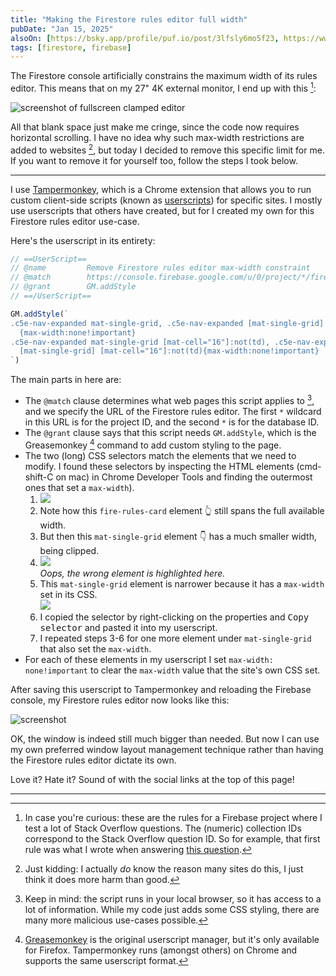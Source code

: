 ```yaml
---
title: "Making the Firestore rules editor full width"
pubDate: "Jan 15, 2025"
alsoOn: [https://bsky.app/profile/puf.io/post/3lfsly6mo5f23, https://www.linkedin.com/feed/update/urn:li:activity:7285391858715762688/, https://c.im/@puf/113834246866835726, https://www.threads.net/@frankpuf/post/DE3A3MZu6Z5, https://x.com/puf/status/1879626093214220557]
tags: [firestore, firebase]
---
```


The Firestore console artificially constrains the maximum width of its rules editor. This means that on my 27" 4K external monitor, I end up with this [^1]:

![screenshot of fullscreen clamped editor](https://i.imgur.com/gneHQ6v.png)

All that blank space just make me cringe, since the code now requires horizontal scrolling. I have no idea why such max-width restrictions are added to websites [^2], but today I decided to remove this specific limit for me. If you want to remove it for yourself too, follow the steps I took below.

---

I use [Tampermonkey][tampermonkey], which is a Chrome extension that allows you to run custom client-side scripts (known as [userscripts][userscript]) for specific sites. I mostly use userscripts that others have created, but for I created my own for this Firestore rules editor use-case.

Here's the userscript in its entirety:

```javascript
// ==UserScript==
// @name         Remove Firestore rules editor max-width constraint
// @match        https://console.firebase.google.com/u/0/project/*/firestore/databases/*/rules
// @grant        GM.addStyle
// ==/UserScript==

GM.addStyle(`
.c5e-nav-expanded mat-single-grid, .c5e-nav-expanded [mat-single-grid]
  {max-width:none!important}
.c5e-nav-expanded mat-single-grid [mat-cell="16"]:not(td), .c5e-nav-expanded 
  [mat-single-grid] [mat-cell="16"]:not(td){max-width:none!important}
`)
```

The main parts in here are:

* The `@match` clause determines what web pages this script applies to [^3], and we specify the URL of the Firestore rules editor. The first `*` wildcard in this URL is for the project ID, and the second `*` is for the database ID.
* The `@grant` clause says that this script needs `GM.addStyle`, which is the Greasemonkey [^4] command to add custom styling to the page.
* The two (long) CSS selectors match the elements that we need to modify. I found these selectors by inspecting the HTML elements (cmd-shift-C on mac) in Chrome Developer Tools and finding the outermost ones that set a `max-width`).
  1. ![](https://i.imgur.com/RnOvOEJ.png)
  2. Note how this `fire-rules-card` element 👆 still spans the full available width.
  3. But then this `mat-single-grid` element 👇 has a much smaller width, being clipped.
  4. ![](https://i.imgur.com/exzKYdI.png)\
     *Oops, the wrong element is highlighted here.*
  5. This `mat-single-grid` element is narrower because it has a `max-width` set in its CSS.\
  ![](https://i.imgur.com/kXDd4xs.png)
  6. I copied the selector by right-clicking on the properties and <kbd>Copy selector</kbd> and pasted it into my userscript.
  7. I repeated steps 3-6 for one more element under `mat-single-grid` that also set the `max-width`.
* For each of these elements in my userscript I set `max-width: none!important` to clear the `max-width` value that the site's own CSS set.

After saving this userscript to Tampermonkey and reloading the Firebase console, my Firestore rules editor now looks like this:

![screenshot](https://i.imgur.com/PXinlEW.png)

OK, the window is indeed still much bigger than needed. But now I can use my own preferred window layout management technique rather than having the Firestore rules editor dictate its own.

Love it? Hate it? Sound of with the social links at the top of this page!


[tampermonkey]: https://www.tampermonkey.net/
[greasemonkey]: https://addons.mozilla.org/en-US/firefox/addon/greasemonkey/
[userscript]: https://en.wikipedia.org/wiki/Userscript


---

[^1]: In case you're curious: these are the rules for a Firebase project where I test a lot of Stack Overflow questions. The (numeric) collection IDs correspond to the Stack Overflow question ID. So for example, that first rule was what I wrote when answering [this question](https://stackoverflow.com/q/79124540).
[^2]: Just kidding: I actually *do* know the reason many sites do this, I just think it does more harm than good.
[^3]: Keep in mind: the script runs in your local browser, so it has access to a lot of information. While my code just adds some CSS styling, there are many more malicious use-cases possible.
[^4]: [Greasemonkey][greasemonkey] is the original userscript manager, but it's only available for Firefox. Tampermonkey runs (amongst others) on Chrome and supports the same userscript format.
